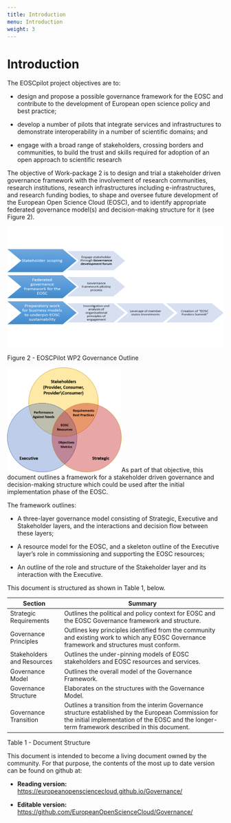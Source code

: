 ```yaml
---
title: Introduction
menu: Introduction
weight: 3
---
```


Introduction
============

The EOSCpilot project objectives are to:

-   design and propose a possible governance framework for the EOSC and
    contribute to the development of European open science policy and
    best practice;

-   develop a number of pilots that integrate services and
    infrastructures to demonstrate interoperability in a number of
    scientific domains; and

-   engage with a broad range of stakeholders, crossing borders and
    communities, to build the trust and skills required for adoption of
    an open approach to scientific research

The objective of Work-package 2 is to design and trial a stakeholder
driven governance framework with the involvement of research
communities, research institutions, research infrastructures including
e-infrastructures, and research funding bodies, to shape and oversee
future development of the European Open Science Cloud (EOSC), and to
identify appropriate federated governance model(s) and decision-making
structure for it (see Figure 2).

<img src="Introduction/media/image1.png" style="width:6.29921in;height:2.90157in" />

Figure 2 - EOSCPilot WP2 Governance Outline

<img src="Introduction/media/image2.png" style="width:2.77153in;height:2.53403in" />As
part of that objective, this document outlines a framework for a
stakeholder driven governance and decision-making structure which could
be used after the initial implementation phase of the EOSC.

The framework outlines:

-   A three-layer governance model consisting of Strategic, Executive
    and Stakeholder layers, and the interactions and decision flow
    between these layers;

-   A resource model for the EOSC, and a skeleton outline of the
    Executive layer’s role in commissioning and supporting the EOSC
    resources;

-   An outline of the role and structure of the Stakeholder layer and
    its interaction with the Executive.

This document is structured as shown in Table 1, below.

| Section                    | Summary                                                                                                                                                                                                 |
|----------------------------|---------------------------------------------------------------------------------------------------------------------------------------------------------------------------------------------------------|
| Strategic Requirements     | Outlines the political and policy context for EOSC and the EOSC Governance framework and structure.                                                                                                     |
| Governance Principles      | Outlines key principles identified from the community and existing work to which any EOSC Governance framework and structures must conform.                                                             |
| Stakeholders and Resources | Outlines the under-pinning models of EOSC stakeholders and EOSC resources and services.                                                                                                                 |
| Governance Model           | Outlines the overall model of the Governance Framework.                                                                                                                                                 |
| Governance Structure       | Elaborates on the structures with the Governance Model.                                                                                                                                                 |
| Governance Transition      | Outlines a transition from the interim Governance structure established by the European Commission for the initial implementation of the EOSC and the longer-term framework described in this document. |

Table 1 - Document Structure

This document is intended to become a living document owned by the
community. For that purpose, the contents of the most up to date version
can be found on github at:

-   **Reading version:**
    <https://europeanopensciencecloud.github.io/Governance/>

-   **Editable version:**
    <https://github.com/EuropeanOpenScienceCloud/Governance/>


